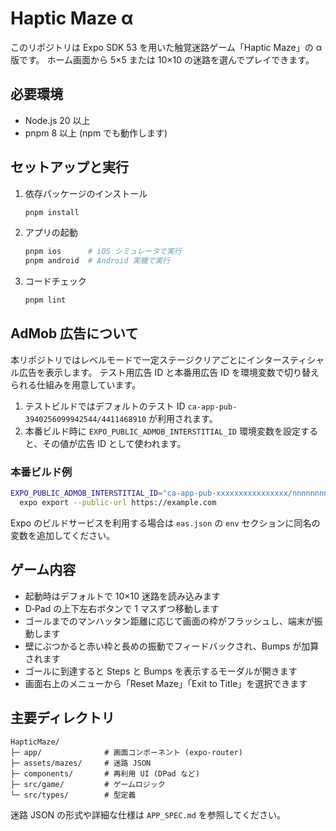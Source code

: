 # Haptic Maze α

このリポジトリは Expo SDK 53 を用いた触覚迷路ゲーム「Haptic Maze」の α 版です。
ホーム画面から 5×5 または 10×10 の迷路を選んでプレイできます。

## 必要環境

- Node.js 20 以上
- pnpm 8 以上 (npm でも動作します)

## セットアップと実行

1. 依存パッケージのインストール

   ```bash
   pnpm install
   ```

2. アプリの起動

   ```bash
   pnpm ios      # iOS シミュレータで実行
   pnpm android  # Android 実機で実行
   ```

3. コードチェック

   ```bash
   pnpm lint
   ```

## AdMob 広告について

本リポジトリではレベルモードで一定ステージクリアごとにインタースティシャル広告を表示します。
テスト用広告 ID と本番用広告 ID を環境変数で切り替えられる仕組みを用意しています。

1. テストビルドではデフォルトのテスト ID `ca-app-pub-3940256099942544/4411468910` が利用されます。
2. 本番ビルド時に `EXPO_PUBLIC_ADMOB_INTERSTITIAL_ID` 環境変数を設定すると、その値が広告 ID として使われます。

### 本番ビルド例

```bash
EXPO_PUBLIC_ADMOB_INTERSTITIAL_ID="ca-app-pub-xxxxxxxxxxxxxxxx/nnnnnnnnnn" \
  expo export --public-url https://example.com
```

Expo のビルドサービスを利用する場合は `eas.json` の `env` セクションに同名の変数を追加してください。

## ゲーム内容

- 起動時はデフォルトで 10×10 迷路を読み込みます
- D‑Pad の上下左右ボタンで 1 マスずつ移動します
 - ゴールまでのマンハッタン距離に応じて画面の枠がフラッシュし、端末が振動します
- 壁にぶつかると赤い枠と長めの振動でフィードバックされ、Bumps が加算されます
- ゴールに到達すると Steps と Bumps を表示するモーダルが開きます
- 画面右上のメニューから「Reset Maze」「Exit to Title」を選択できます

## 主要ディレクトリ

```
HapticMaze/
├─ app/              # 画面コンポーネント (expo-router)
├─ assets/mazes/     # 迷路 JSON
├─ components/       # 再利用 UI (DPad など)
├─ src/game/         # ゲームロジック
└─ src/types/        # 型定義
```

迷路 JSON の形式や詳細な仕様は `APP_SPEC.md` を参照してください。

